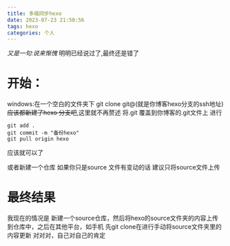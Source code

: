 ```yaml
---
title: 多端同步hexo
date: 2023-07-23 21:50:56
tags: hexo
categories: 个人
---
```

 *又是一句:说来惭愧* 明明已经说过了,最终还是错了
# 开始：
windows:在一个空白的文件夹下
git clone git@(就是你博客hexo分支的ssh地址)
~~应该都新建了hexo 分支吧~~,这里就不再赘述
将.git 覆盖到你博客的.git文件上
进行 

```bush
git add .
git commit -m "备份hexo"
git pull origin hexo
```
应该就可以了

或者新建一个仓库
如果你只是source 文件有变动的话
建议只将source文件上传
# 最终结果
我现在的情况是
新建一个source仓库，然后将hexo的source文件夹的内容上传到仓库中，之后在其他平台，如手机 先git clone在进行手动将source文件夹里的内容更新
对对对，自己对自己的肯定
